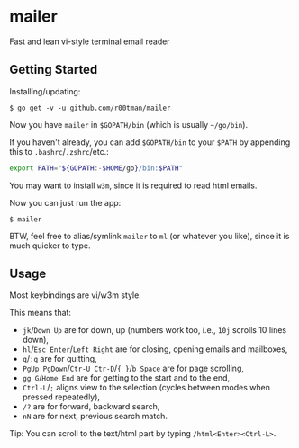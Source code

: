 # mailer
Fast and lean vi-style terminal email reader

## Getting Started

Installing/updating:
```shell
$ go get -v -u github.com/r00tman/mailer
```

Now you have `mailer` in `$GOPATH/bin` (which is usually `~/go/bin`).

If you haven't already, you can add `$GOPATH/bin` to your `$PATH` by appending this to `.bashrc`/`.zshrc`/etc.:
```bash
export PATH="${GOPATH:-$HOME/go}/bin:$PATH"
```

You may want to install `w3m`, since it is required to read html emails.

Now you can just run the app:
```shell
$ mailer
```

BTW, feel free to alias/symlink `mailer` to `ml` (or whatever you like), since it is much quicker to type.

## Usage
Most keybindings are vi/w3m style.

This means that:
 - `jk`/`Down Up` are for down, up (numbers work too, i.e., `10j` scrolls 10 lines down),
 - `hl`/`Esc Enter`/`Left Right` are for closing, opening emails and mailboxes,
 - `q`/`:q` are for quitting,
 - `PgUp PgDown`/`Ctr-U Ctr-D`/`{ }`/`b Space` are for page scrolling,
 - `gg G`/`Home End` are for getting to the start and to the end,
 - `Ctrl-L`/`;` aligns view to the selection (cycles between modes when pressed repeatedly),
 - `/?` are for forward, backward search,
 - `nN` are for next, previous search match.

Tip: You can scroll to the text/html part by typing `/html<Enter><Ctrl-L>`.
